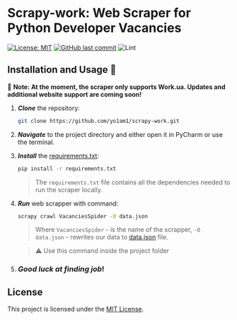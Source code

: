 # Scrapy-work: Web Scraper for Python Developer Vacancies
[![License: MIT](https://img.shields.io/github/license/yo1am1/scrapy-work)](https://github.com/yo1am1/scrapy-work/blob/main/LICENSE)
[![GitHub last commit](https://img.shields.io/github/last-commit/yo1am1/scrapy-work)](https://github.com/yo1am1/scrapy-work/commits/main)
![Lint](https://github.com/yo1am1/scrapy-work/actions/workflows/black.yml/badge.svg?event=push)

## Installation and Usage 🧠
🥐 **Note: At the moment, the scraper only supports Work.ua. Updates and additional website support are coming soon!**


1. **_Clone_** the repository:
    ```bash
    git clone https://github.com/yo1am1/scrapy-work.git
    ```

2. **_Navigate_** to the project directory and either open it in PyCharm or use the terminal.

3. **_Install_** the [requirements.txt](requirements.txt):
    ```bash
    pip install -r requirements.txt
    ```
    > The `requirements.txt` file contains all the dependencies needed to run the scraper locally.
    
4. **_Run_** web scrapper with command:
    ```bash
    scrapy crawl VacanciesSpider -O data.json
    ```
    > Where `VacanciesSpider` - is the name of the scrapper, `-O data.json` - rewrites our data to [data.json](/workua/data.json) file.
    
    > ⚠️ Use this command inside the project folder

5. ### _Good luck at finding job_!

## License
This project is licensed under the [MIT License](LICENSE).
